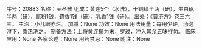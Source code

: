 序号：20883
名称：至圣散
组成：黄连5个（水洗），干铜绿半两（研），生白矾半两（研），腻粉1钱，麝香1钱（研），乳香1钱（研）。
出处：《普济方》卷三六三。
主治：小儿眼赤烂。
加减：None
功效：None
用法用量：每用少许，汤泡澄下，乘热洗之。
制备方法：上将黄连捣为末，罗过，冲入其余五味拌匀。
临床应用：None
各家论述：None
用药禁忌：None
附注：None
